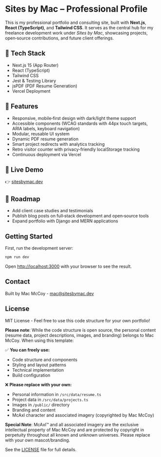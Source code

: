 # Sites by Mac – Professional Profile

This is my professional portfolio and consulting site, built with **Next.js**, **React (TypeScript)**, and **Tailwind CSS**. It serves as the central hub for my freelance development work under *Sites by Mac*, showcasing projects, open‑source contributions, and future client offerings.

## 🚀 Tech Stack
- Next.js 15 (App Router)
- React (TypeScript)
- Tailwind CSS
- Jest & Testing Library
- jsPDF (PDF Resume Generation)
- Vercel Deployment

## 🌟 Features
- Responsive, mobile‑first design with dark/light theme support
- Accessible components (WCAG standards with 44px touch targets, ARIA labels, keyboard navigation)
- Modular, reusable UI system
- Dynamic PDF resume generation
- Smart project redirects with analytics tracking
- Retro visitor counter with privacy-friendly localStorage tracking
- Continuous deployment via Vercel

## 🔗 Live Demo
👉 [sitesbymac.dev](https://sitesbymac.dev)

## 📌 Roadmap
- Add client case studies and testimonials
- Publish blog posts on full‑stack development and open‑source tools
- Expand portfolio with Django and MERN applications

## Getting Started

First, run the development server:

```bash
npm run dev
```

Open [http://localhost:3000](http://localhost:3000) with your browser to see the result.

## Contact

Built by Mac McCoy - [mac@sitesbymac.dev](mailto:mac@sitesbymac.dev)

## License

MIT License - Feel free to use this code structure for your own portfolio!

**Please note**: While the code structure is open source, the personal content (resume data, project descriptions, images, and branding) belongs to Mac McCoy. When using this template:

✅ **You can freely use:**
- Code structure and components
- Styling and layout patterns
- Technical implementation
- Build configuration

❌ **Please replace with your own:**
- Personal information in `/src/data/resume.ts`
- Project data in `/src/data/projects.ts`
- Images in `/public/` directory
- Branding and content
- McAxl character and associated imagery (copyrighted by Mac McCoy)

**Special Note**: McAxl™ and all associated imagery are the exclusive intellectual property of Mac McCoy and are protected by copyright in perpetuity throughout all known and unknown universes. Please replace with your own mascot/branding.

See the [LICENSE](LICENSE) file for full details.
